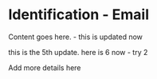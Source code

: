 <!-- File: docs/incident-response/identification/email.md -->
# Identification - Email

Content goes here. - this is updated now

this is the 5th update. here is 6 now - try 2


Add more details here
